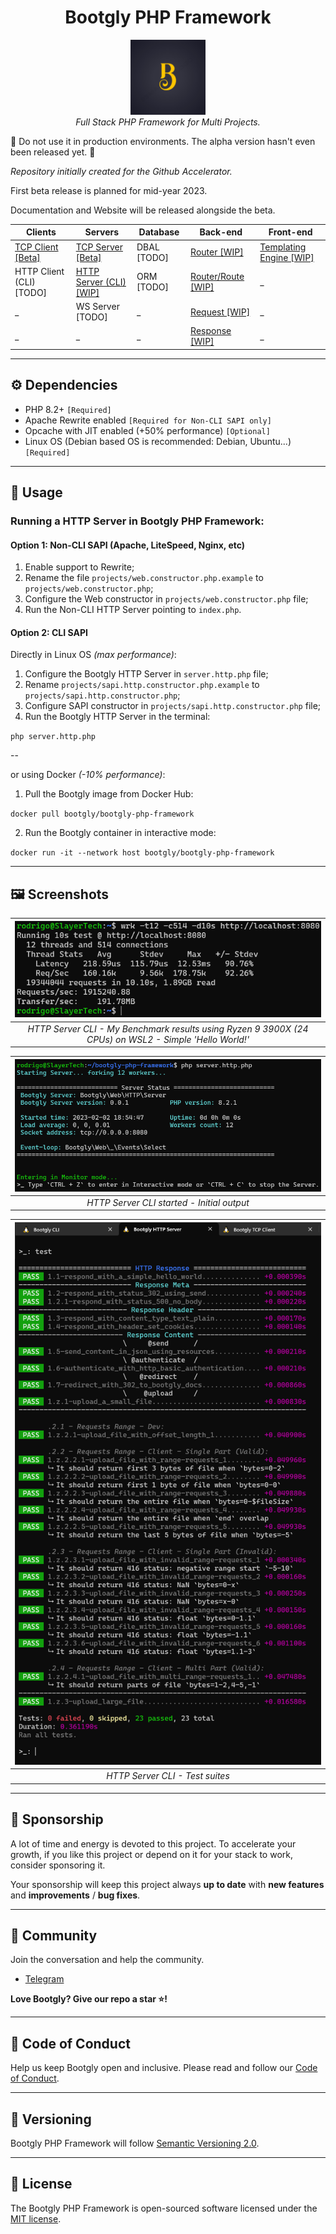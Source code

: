 <h1 align="center">Bootgly PHP Framework</h1>

<p align="center">
  <img src="https://github.com/bootgly/.github/raw/main/favicon-temp1-128.png" alt="bootgly-logo" width="120px" height="120px"/>
  <br>
  <i>Full Stack PHP Framework for Multi Projects.</i>
  <br>
</p>

🚧 Do not use it in production environments. The alpha version hasn't even been released yet. 🚧

*Repository initially created for the Github Accelerator.*

First beta release is planned for mid-year 2023.

Documentation and Website will be released alongside the beta.

Clients | Servers | Database | Back-end | Front-end
--- | --- | --- | --- | ---
[TCP Client [Beta]](/interfaces/Web/TCP/Client.php) | [TCP Server [Beta]](/interfaces/Web/TCP/Server.php) | DBAL [TODO] | [Router [WIP]](/nodes/Web/HTTP/Server/Router.php) | [Templating Engine [WIP]](/core/Template.php)
HTTP Client (CLI) [TODO] | [HTTP Server (CLI) [WIP]](/nodes/CLI/HTTP/Server.php) | ORM [TODO] | [Router/Route [WIP]](/nodes/Web/HTTP/Server/Router/Route.php) | _
_ | WS Server [TODO] | _ | [Request [WIP]](/nodes/CLI/HTTP/Server/Request.php) | _
_ | _ | _ | [Response [WIP]](/nodes/CLI/HTTP/Server/Response.php) | _

---

## ⚙️ Dependencies

- PHP 8.2+ `[Required]`
- Apache Rewrite enabled `[Required for Non-CLI SAPI only]`
- Opcache with JIT enabled (+50% performance) `[Optional]`
- Linux OS (Debian based OS is recommended: Debian, Ubuntu...) `[Required]`

---

## 🔧 Usage

### Running a HTTP Server in Bootgly PHP Framework:

#### **Option 1: Non-CLI SAPI (Apache, LiteSpeed, Nginx, etc)**

1) Enable support to Rewrite;
2) Rename the file `projects/web.constructor.php.example` to `projects/web.constructor.php`;
3) Configure the Web constructor in `projects/web.constructor.php` file;
4) Run the Non-CLI HTTP Server pointing to `index.php`.

#### **Option 2: CLI SAPI**

Directly in Linux OS *(max performance)*:

1) Configure the Bootgly HTTP Server in `server.http.php` file;
2) Rename `projects/sapi.http.constructor.php.example` to `projects/sapi.http.constructor.php`;
3) Configure SAPI constructor in `projects/sapi.http.constructor.php` file;
4) Run the Bootgly HTTP Server in the terminal:

`php server.http.php`

--

or using Docker *(-10% performance)*:

1) Pull the Bootgly image from Docker Hub:

`docker pull bootgly/bootgly-php-framework`

2) Run the Bootgly container in interactive mode:

`docker run -it --network host bootgly/bootgly-php-framework`

---

## 🖼 Screenshots

| ![HTTP Server CLI - My Benchmark results using Ryzen 9 3900X (24 CPUs) on WSL2 - Simple 'Hello World!'](https://github.com/bootgly/.github/raw/main/screenshots/bootgly-php-framework/Server-CLI-HTTP-Benchmark-Ryzen-9-3900X-WSL2.png "HTTP Server CLI - My Benchmark results using Ryzen 9 3900X (24 CPUs) on WSL2 - Simple 'Hello World!'") |
|:--:| 
| *HTTP Server CLI - My Benchmark results using Ryzen 9 3900X (24 CPUs) on WSL2 - Simple 'Hello World!'* |

| ![HTTP Server CLI started - Initial output](https://github.com/bootgly/.github/raw/main/screenshots/bootgly-php-framework/Server-CLI-HTTP-started.png "HTTP Server CLI started - Initial output") |
|:--:| 
| *HTTP Server CLI started - Initial output* |

| ![HTTP Server CLI - Test suites](https://github.com/bootgly/.github/raw/main/screenshots/bootgly-php-framework/Bootgly-HTTP-Server-Test-Suite5.png "HTTP Server CLI - Test suites") |
|:--:| 
| *HTTP Server CLI - Test suites* |

---

## 💖 Sponsorship

A lot of time and energy is devoted to this project. To accelerate your growth, if you like this project or depend on it for your stack to work, consider sponsoring it.

Your sponsorship will keep this project always **up to date** with **new features** and **improvements** / **bug fixes**.

---

## 🌱 Community

Join the conversation and help the community.

- [Telegram][telegram]

**Love Bootgly? Give our repo a star ⭐!**

---

## 🛂 Code of Conduct

Help us keep Bootgly open and inclusive. Please read and follow our [Code of Conduct][codeofconduct].

---

## 📑 Versioning

Bootgly PHP Framework will follow [Semantic Versioning 2.0][semver].

---

## 📃 License

The Bootgly PHP Framework is open-sourced software licensed under the [MIT license](https://opensource.org/licenses/MIT).


[telegram]: https://t.me/bootgly
[codeofconduct]: CODE_OF_CONDUCT.md
[semver]: https://semver.org/